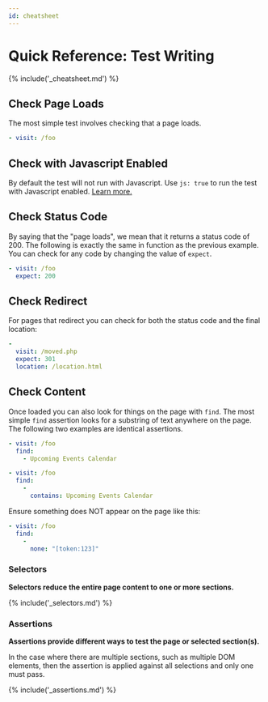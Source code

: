 ```yaml
---
id: cheatsheet
---
```

# Quick Reference: Test Writing

{% include('_cheatsheet.md') %}

## Check Page Loads

The most simple test involves checking that a page loads.

```yaml
- visit: /foo
```

## Check with Javascript Enabled

By default the test will not run with Javascript.  Use `js: true` to run the test with Javascript enabled.  [Learn more.](@javascript)

## Check Status Code

By saying that the "page loads", we mean that it returns a status code of 200. The following is exactly the same in function as the previous example.  You can check for any code by changing the value of `expect`.

```yaml
- visit: /foo
  expect: 200
```

## Check Redirect

For pages that redirect you can check for both the status code and the final location:

```yaml
-
  visit: /moved.php
  expect: 301
  location: /location.html
```

## Check Content

Once loaded you can also look for things on the page with `find`.  The most simple `find` assertion looks for a substring of text anywhere on the page.  The following two examples are identical assertions.

```yaml
- visit: /foo
  find:
    - Upcoming Events Calendar
```

```yaml
- visit: /foo
  find:
    -
      contains: Upcoming Events Calendar
```

Ensure something does NOT appear on the page like this:

```yaml
- visit: /foo
  find:
    -
      none: "[token:123]"
```

### Selectors
**Selectors reduce the entire page content to one or more sections.**

{% include('_selectors.md') %}

### Assertions

**Assertions provide different ways to test the page or selected section(s).**

In the case where there are multiple sections, such as multiple DOM elements, then the assertion is applied against all selections and only one must pass.

{% include('_assertions.md') %}
